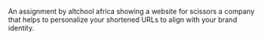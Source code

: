 An assignment by altchool africa showing a website for scissors a company that helps to personalize your shortened URLs to align with your brand identity.